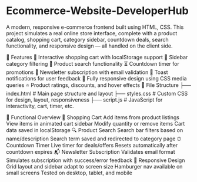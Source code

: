 # Ecommerce-Website-DeveloperHub

A modern, responsive e-commerce frontend built using HTML, CSS. This project simulates a real online store interface, complete with a product catalog, shopping cart, category sidebar, countdown deals, search functionality, and responsive design — all handled on the client side.

🚀 Features
🛒 Interactive shopping cart with localStorage support
🧭 Sidebar category filtering
🔎 Product search functionality
⏳ Countdown timer for promotions
🧾 Newsletter subscription with email validation
💬 Toast notifications for user feedback
📱 Fully responsive design using CSS media queries
⭐ Product ratings, discounts, and hover effects
📁 File Structure
├── index.html # Main page structure and layout ├── styles.css # Custom CSS for design, layout, responsiveness ├── script.js # JavaScript for interactivity, cart, timer, etc.

🧪 Functional Overview
🛒 Shopping Cart
Add items from product listings
View items in animated cart sidebar
Modify quantity or remove items
Cart data saved in localStorage
🔍 Product Search
Search bar filters based on name/description
Search term saved and redirected to category page
⏰ Countdown Timer
Live timer for deals/offers
Resets automatically after countdown expires
📬 Newsletter Subscription
Validates email format
Simulates subscription with success/error feedback
📱 Responsive Design
Grid layout and sidebar adapt to screen size
Hamburger nav available on small screens
Tested on desktop, tablet, and mobile
